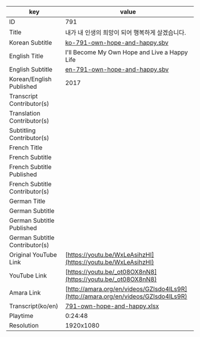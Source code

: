 |  key  |  value  |
|-------|---------|
| ID            | 791 |
| Title         | 내가 내 인생의 희망이 되어 행복하게 살겠습니다. |
| Korean Subtitle | [ko-791-own-hope-and-happy.sbv](https://github.com/jungtosociety/dharma-qna/raw/master/sub/791/ko-791-own-hope-and-happy.sbv) |
| English Title | I'll Become My Own Hope and Live a Happy Life |
| English Subtitle | [en-791-own-hope-and-happy.sbv](https://github.com/jungtosociety/dharma-qna/raw/master/sub/791/en-791-own-hope-and-happy.sbv) |
| Korean/English Published     | 2017 |
| Transcript Contributor(s)   |  |
| Translation Contributor(s)   |  |
| Subtitling Contributor(s)   |  |
| French Title |  |
| French Subtitle |  |
| French Subtitle Published |  |
| French Subtitle Contributor(s) |  |
| German Title |  |
| German Subtitle |  |
| German Subtitle Published |  |
| German Subtitle Contributor(s) |  |
| Original YouTube Link  | [https://youtu.be/WxLeAsihzHI](https://youtu.be/WxLeAsihzHI) |
| YouTube Link  | [https://youtu.be/_ot08OX8nN8](https://youtu.be/_ot08OX8nN8) |
| Amara Link    | [http://amara.org/en/videos/GZIsdo4ILs9R](http://amara.org/en/videos/GZIsdo4ILs9R) |
| Transcript(ko/en) | [791-own-hope-and-happy.xlsx](https://github.com/jungtosociety/dharma-qna/raw/master/sub/791/791-own-hope-and-happy.xlsx) |
| Playtime | 0:24:48 |
| Resolution | 1920x1080|
